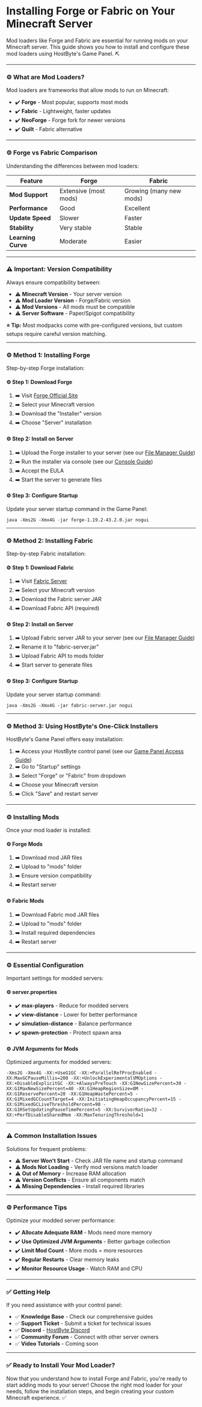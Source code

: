 # Installing Forge or Fabric on Your Minecraft Server

Mod loaders like Forge and Fabric are essential for running mods on your Minecraft server. This guide shows you how to install and configure these mod loaders using HostByte's Game Panel. ⛏️

***

### ⚙️ What are Mod Loaders?

Mod loaders are frameworks that allow mods to run on Minecraft:

* ✔️ **Forge** - Most popular, supports most mods
* ✔️ **Fabric** - Lightweight, faster updates
* ✔️ **NeoForge** - Forge fork for newer versions
* ✔️ **Quilt** - Fabric alternative

***

### ⚙️ Forge vs Fabric Comparison

Understanding the differences between mod loaders:

| **Feature**        | **Forge**             | **Fabric**              |
| ------------------ | --------------------- | ----------------------- |
| **Mod Support**    | Extensive (most mods) | Growing (many new mods) |
| **Performance**    | Good                  | Excellent               |
| **Update Speed**   | Slower                | Faster                  |
| **Stability**      | Very stable           | Stable                  |
| **Learning Curve** | Moderate              | Easier                  |

***

### ⚠️ Important: Version Compatibility

Always ensure compatibility between:

* ⚠️ **Minecraft Version** - Your server version
* ⚠️ **Mod Loader Version** - Forge/Fabric version
* ⚠️ **Mod Versions** - All mods must be compatible
* ⚠️ **Server Software** - Paper/Spigot compatibility

**⭐ Tip:** Most modpacks come with pre-configured versions, but custom setups require careful version matching.

***

### ⚙️ Method 1: Installing Forge

Step-by-step Forge installation:

#### ⚙️ Step 1: Download Forge

1. ➡️ Visit [Forge Official Site](https://files.minecraftforge.net/)
2. ➡️ Select your Minecraft version
3. ➡️ Download the "Installer" version
4. ➡️ Choose "Server" installation

#### ⚙️ Step 2: Install on Server

1. ➡️ Upload the Forge installer to your server (see our [File Manager Guide](https://www.hostbyte.net/billing/knowledgebase/75/How-to-Use-the-File-Manager.html))
2. ➡️ Run the installer via console (see our [Console Guide](https://www.hostbyte.net/billing/knowledgebase/74/How-to-Use-the-Console.html))
3. ➡️ Accept the EULA
4. ➡️ Start the server to generate files

#### ⚙️ Step 3: Configure Startup

Update your server startup command in the Game Panel:

`java -Xms2G -Xmx4G -jar forge-1.19.2-43.2.0.jar nogui`

***

### ⚙️ Method 2: Installing Fabric

Step-by-step Fabric installation:

#### ⚙️ Step 1: Download Fabric

1. ➡️ Visit [Fabric Server](https://fabricmc.net/use/server/)
2. ➡️ Select your Minecraft version
3. ➡️ Download the Fabric server JAR
4. ➡️ Download Fabric API (required)

#### ⚙️ Step 2: Install on Server

1. ➡️ Upload Fabric server JAR to your server (see our [File Manager Guide](https://www.hostbyte.net/billing/knowledgebase/75/How-to-Use-the-File-Manager.html))
2. ➡️ Rename it to "fabric-server.jar"
3. ➡️ Upload Fabric API to mods folder
4. ➡️ Start server to generate files

#### ⚙️ Step 3: Configure Startup

Update your server startup command:

`java -Xms2G -Xmx4G -jar fabric-server.jar nogui`

***

### ⚙️ Method 3: Using HostByte's One-Click Installers

HostByte's Game Panel offers easy installation:

1. ➡️ Access your HostByte control panel (see our [Game Panel Access Guide](https://www.hostbyte.net/billing/knowledgebase/73/How-to-Access-Your-Game-Panel.html))
2. ➡️ Go to "Startup" settings
3. ➡️ Select "Forge" or "Fabric" from dropdown
4. ➡️ Choose your Minecraft version
5. ➡️ Click "Save" and restart server

***

### ⚙️ Installing Mods

Once your mod loader is installed:

#### ⚙️ Forge Mods

1. ➡️ Download mod JAR files
2. ➡️ Upload to "mods" folder
3. ➡️ Ensure version compatibility
4. ➡️ Restart server

#### ⚙️ Fabric Mods

1. ➡️ Download Fabric mod JAR files
2. ➡️ Upload to "mods" folder
3. ➡️ Install required dependencies
4. ➡️ Restart server

***

### ⚙️ Essential Configuration

Important settings for modded servers:

#### ⚙️ server.properties

* ✔️ **max-players** - Reduce for modded servers
* ✔️ **view-distance** - Lower for better performance
* ✔️ **simulation-distance** - Balance performance
* ✔️ **spawn-protection** - Protect spawn area

#### ⚙️ JVM Arguments for Mods

Optimized arguments for modded servers:

`-Xms2G -Xmx4G -XX:+UseG1GC -XX:+ParallelRefProcEnabled -XX:MaxGCPauseMillis=200 -XX:+UnlockExperimentalVMOptions -XX:+DisableExplicitGC -XX:+AlwaysPreTouch -XX:G1NewSizePercent=30 -XX:G1MaxNewSizePercent=40 -XX:G1HeapRegionSize=8M -XX:G1ReservePercent=20 -XX:G1HeapWastePercent=5 -XX:G1MixedGCCountTarget=4 -XX:InitiatingHeapOccupancyPercent=15 -XX:G1MixedGCLiveThresholdPercent=90 -XX:G1RSetUpdatingPauseTimePercent=5 -XX:SurvivorRatio=32 -XX:+PerfDisableSharedMem -XX:MaxTenuringThreshold=1`

***

### ⚠️ Common Installation Issues

Solutions for frequent problems:

* ⚠️ **Server Won't Start** - Check JAR file name and startup command
* ⚠️ **Mods Not Loading** - Verify mod versions match loader
* ⚠️ **Out of Memory** - Increase RAM allocation
* ⚠️ **Version Conflicts** - Ensure all components match
* ⚠️ **Missing Dependencies** - Install required libraries

***

### ⚙️ Performance Tips

Optimize your modded server performance:

* ✔️ **Allocate Adequate RAM** - Mods need more memory
* ✔️ **Use Optimized JVM Arguments** - Better garbage collection
* ✔️ **Limit Mod Count** - More mods = more resources
* ✔️ **Regular Restarts** - Clear memory leaks
* ✔️ **Monitor Resource Usage** - Watch RAM and CPU

***

### ✅ Getting Help

If you need assistance with your control panel:

* ✅ **Knowledge Base** - Check our comprehensive guides
* ✅ **Support Ticket** - Submit a ticket for technical issues
* ✅ **Discord** - [HostByte Discord](https://discord.gg/9q8xRVnqXh)
* ✅ **Community Forum** - Connect with other server owners
* ✅ **Video Tutorials** - Coming soon

***

### ✅ Ready to Install Your Mod Loader?

Now that you understand how to install Forge and Fabric, you're ready to start adding mods to your server! Choose the right mod loader for your needs, follow the installation steps, and begin creating your custom Minecraft experience. ✅
